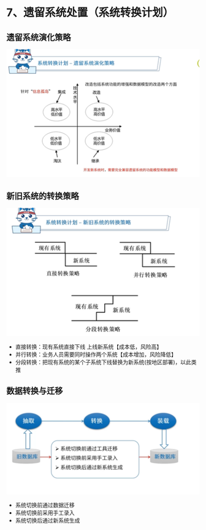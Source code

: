 # 7、遗留系统处置（系统转换计划）

## 遗留系统演化策略

<img src='/picture/软考/遗留系统演化策略.png'/>

## 新旧系统的转换策略

<img src='/picture/软考/新旧系统的转换策略.png'/>

- 直接转换：现有系统直接下线 上线新系统【成本低，风险高】
- 并行转换：业务人员需要同时操作两个系统【成本增加，风险降低】
- 分段转换：把现有系统的某个子系统下线替换为新系统(按地区部署)，以此类推

## 数据转换与迁移

<img src='/picture/软考/数据转换与迁移.png'/>

- 系统切换前通过数据迁移
- 系统切换前采用手工录入
- 系统切换后通过新系统生成
